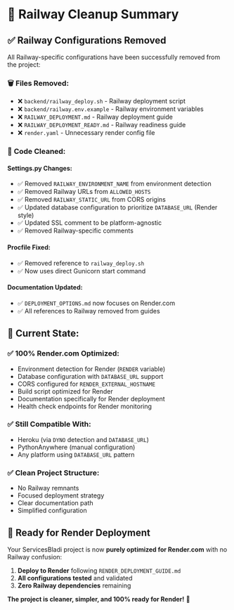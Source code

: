 # 🧹 Railway Cleanup Summary

## ✅ Railway Configurations Removed

All Railway-specific configurations have been successfully removed from the project:

### 🗑️ **Files Removed:**
- ❌ `backend/railway_deploy.sh` - Railway deployment script
- ❌ `backend/railway.env.example` - Railway environment variables
- ❌ `RAILWAY_DEPLOYMENT.md` - Railway deployment guide
- ❌ `RAILWAY_DEPLOYMENT_READY.md` - Railway readiness guide
- ❌ `render.yaml` - Unnecessary render config file

### 🔧 **Code Cleaned:**

#### **Settings.py Changes:**
- ✅ Removed `RAILWAY_ENVIRONMENT_NAME` from environment detection
- ✅ Removed Railway URLs from `ALLOWED_HOSTS`
- ✅ Removed `RAILWAY_STATIC_URL` from CORS origins
- ✅ Updated database configuration to prioritize `DATABASE_URL` (Render style)
- ✅ Updated SSL comment to be platform-agnostic
- ✅ Removed Railway-specific comments

#### **Procfile Fixed:**
- ✅ Removed reference to `railway_deploy.sh` 
- ✅ Now uses direct Gunicorn start command

#### **Documentation Updated:**
- ✅ `DEPLOYMENT_OPTIONS.md` now focuses on Render.com
- ✅ All references to Railway removed from guides

## 🎯 **Current State:**

### ✅ **100% Render.com Optimized:**
- Environment detection for Render (`RENDER` variable)
- Database configuration with `DATABASE_URL` support
- CORS configured for `RENDER_EXTERNAL_HOSTNAME`
- Build script optimized for Render
- Documentation specifically for Render deployment
- Health check endpoints for Render monitoring

### ✅ **Still Compatible With:**
- Heroku (via `DYNO` detection and `DATABASE_URL`)
- PythonAnywhere (manual configuration)
- Any platform using `DATABASE_URL` pattern

### ✅ **Clean Project Structure:**
- No Railway remnants
- Focused deployment strategy
- Clear documentation path
- Simplified configuration

## 🚀 **Ready for Render Deployment**

Your ServicesBladi project is now **purely optimized for Render.com** with no Railway confusion:

1. **Deploy to Render** following `RENDER_DEPLOYMENT_GUIDE.md`
2. **All configurations tested** and validated
3. **Zero Railway dependencies** remaining

**The project is cleaner, simpler, and 100% ready for Render!** 🎉
